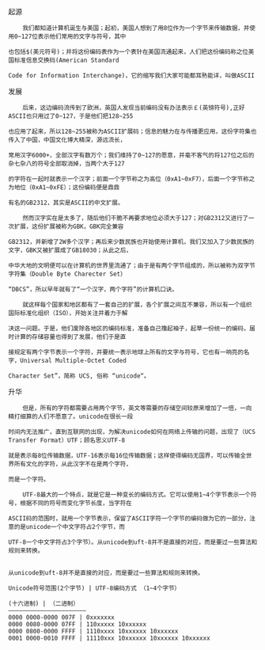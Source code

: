 起源

        我们都知道计算机诞生与美国；起初，美国人想到了用8位作为一个字节来传输数据，并使用0~127位表示他们常用的文字与符号，其中
        
    也包括$(美元符号)；并将这份编码表作为一个表针在美国流通起来，人们把这份编码称之位美国标准信息交换码(American Standard 
    
    Code for Information Interchange)，它的缩写我们大家可能都耳熟能详，叫做ASCII
    
发展

        后来，这边编码流传到了欧洲，英国人发现当前编码没有办法表示￡(英镑符号),正好ASCII也只用过了0~127，于是他们把128~255
        
    也应用了起来，所以128~255被称为ASCII扩展码；信息的魅力在与传播更应用，这份字符集也传入了中国，中国文化博大精深，源远流长，
    
    常用汉字6000+，全部汉字有数万个；我们维持了0~127的愿意，并毫不客气的将127位之后的杂七杂八的符号全部取消掉，当两个大于127
    
    的字符在一起时就表示一个汉字；前面一个字节称之为高位（0xA1~0xF7），后面一个字节称之为地位（0xA1~0xFE）；这份编码便是鼎鼎
    
    有名的GB2312，其实是ASCII的中文扩展。
    
        然而汉字实在是太多了，随后他们干脆不再要求地位必须大于127；对GB2312又进行了一次扩展，这份扩展被称为GBK，GBK完全兼容
        
    GB2312，并新增了2W多个汉字；再后来少数民族也开始使用计算机，我们又加入了少数民族的文字，GBK又被扩展成了GB18030；从此之后，
    
    中华大地的文明便可以在计算机的世界里流通了；由于是有两个字节组成的，所以被称为双字节字符集（Double Byte Charecter Set）
    
    “DBCS”，所以早年就有了“一个汉字，两个字符”的计算机口诀。
        
        就这样每个国家和地区都有了一套自己的扩展，各个扩展之间互不兼容，所以有一个组织国际标准化组织（ISO），开始关注并着力于解
        
    决这一问题。于是，他们废除各地区的编码标准，准备自己撸起袖子，起草一份统一的编码，届时计算的存储容量也得到了发展，他们于是直
    
    接规定有两个字节表示一个字符，并要统一表示地球上所有的文字与符号，它也有一响亮的名字，Universal Multiple-Octet Coded 
    
    Character Set”，简称 UCS, 俗称 “unicode“。

升华

        但是，所有的字符都需要占用两个字节，英文等需要的存储空间较原来增加了一倍，一向精打细算的人们不愿意了。unicode在很长一段
        
    时间内无法推广，直到互联网的出现，为解决unicode如何在网络上传输的问题，出现了（UCS Transfer Format）UTF；顾名思义UTF-8
    
    就是表示每8位传输数据，UTF-16表示每16位传输数据；这样使得编码无国界，可以传输全世界所有文化的字符，从此汉字不在是两个字符，
    
    而是一个字符。
        
        UTF-8最大的一个特点，就是它是一种变长的编码方式。它可以使用1~4个字节表示一个符号，根据不同的符号而变化字节长度，当字符在
        
    ASCII码的范围时，就用一个字节表示，保留了ASCII字符一个字节的编码做为它的一部分，注意的是unicode一个中文字符占2个字节，而
    
    UTF-8一个中文字符占3个字节）。从unicode到uft-8并不是直接的对应，而是要过一些算法和规则来转换。
    
    
    从unicode到uft-8并不是直接的对应，而是要过一些算法和规则来转换。

    Unicode符号范围(2个字节) | UTF-8编码方式 （1~4个字节）

    (十六进制) | （二进制） 
    —————————————————————– 
    0000 0000-0000 007F | 0xxxxxxx 
    0000 0080-0000 07FF | 110xxxxx 10xxxxxx 
    0000 0800-0000 FFFF | 1110xxxx 10xxxxxx 10xxxxxx 
    0001 0000-0010 FFFF | 11110xxx 10xxxxxx 10xxxxxx 10xxxxxx